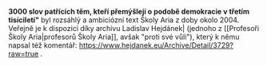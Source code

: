 **3000 slov patřících těm, kteří přemýšlejí o podobě demokracie v třetím tisíciletí"** byl rozsáhlý a ambiciózní text Školy Aria z doby okolo 2004. Veřejně je k dispozici díky archivu Ladislav Hejdánek| (jednoho z [[Profesoři Školy Aria|profesorů Školy Aria]], avšak "proti své vůli"), který k němu napsal též komentář: https://www.hejdanek.eu/Archive/Detail/3729?raw=true . 